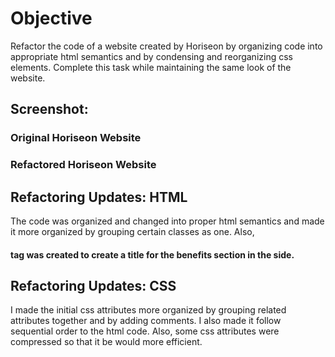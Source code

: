 # Objective
Refactor the code of a website created by Horiseon by organizing code into appropriate html semantics and by condensing and reorganizing css elements. Complete this task while maintaining the same look of the website.

## Screenshot: 
### Original Horiseon Website





### Refactored Horiseon Website





## Refactoring Updates: HTML
The code was organized and changed into proper html semantics and made it more organized by grouping certain classes as one. Also, <h4> tag was created to create a title for the benefits section in the side.

## Refactoring Updates: CSS
I made the initial css attributes more organized by grouping related attributes together and by adding comments. I also made it follow sequential order to the html code. Also, some css attributes were compressed so that it be would more efficient.

